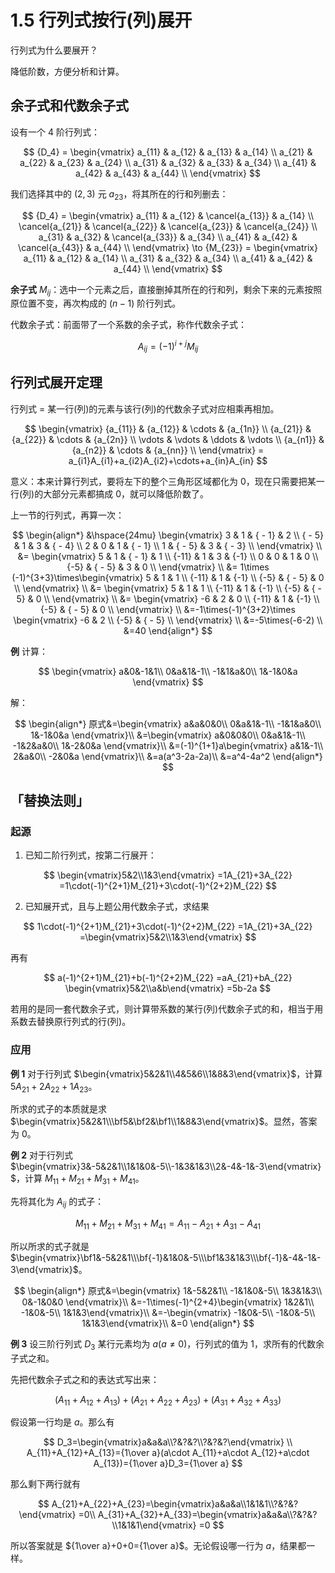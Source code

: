 # 1.5 行列式按行(列)展开

行列式为什么要展开？

降低阶数，方便分析和计算。

## 余子式和代数余子式

设有一个 4 阶行列式：

$$
{D_4} = \begin{vmatrix}
   a_{11} & a_{12} & a_{13} & a_{14}  \\ 
   a_{21} & a_{22} & a_{23} & a_{24}  \\ 
   a_{31} & a_{32} & a_{33} & a_{34}  \\ 
   a_{41} & a_{42} & a_{43} & a_{44}  \\ 
 \end{vmatrix}
$$

我们选择其中的 $(2,3)$ 元 $a_{23}$，将其所在的行和列删去：

$$
{D_4} = \begin{vmatrix}
   a_{11} & a_{12} & \cancel{a_{13}} & a_{14}  \\ 
   \cancel{a_{21}} & \cancel{a_{22}} & \cancel{a_{23}} & \cancel{a_{24}}  \\ 
   a_{31} & a_{32} & \cancel{a_{33}} & a_{34}  \\ 
   a_{41} & a_{42} & \cancel{a_{43}} & a_{44}  \\ 
 \end{vmatrix} \to {M_{23}} = \begin{vmatrix}
   a_{11} & a_{12} & a_{14}  \\ 
   a_{31} & a_{32} & a_{34}  \\ 
   a_{41} & a_{42} & a_{44}  \\ 
 \end{vmatrix}
$$

**余子式** $M_{ij}$：选中一个元素之后，直接删掉其所在的行和列，剩余下来的元素按照原位置不变，再次构成的 $(n-1)$ 阶行列式。

代数余子式：前面带了一个系数的余子式，称作代数余子式：

$$
A_{ij}=(-1)^{i+j}M_{ij}
$$

## 行列式展开定理

行列式 = 某一行(列)的元素与该行(列)的代数余子式对应相乘再相加。

$$
\begin{vmatrix}
   {a_{11}} & {a_{12}} &  \cdots  & {a_{1n}}  \\ 
   {a_{21}} & {a_{22}} &  \cdots  & {a_{2n}}  \\ 
    \vdots  &  \vdots  &  \ddots  &  \vdots   \\ 
   {a_{n1}} & {a_{n2}} &  \cdots  & {a_{nn}}  \\ 
\end{vmatrix}
 = a_{i1}A_{i1}+a_{i2}A_{i2}+\cdots+a_{in}A_{in}
$$

意义：本来计算行列式，要将左下的整个三角形区域都化为 $0$，现在只需要把某一行(列)的大部分元素都搞成 $0$，就可以降低阶数了。

上一节的行列式，再算一次：

$$
\begin{align*}
&\hspace{24mu} \begin{vmatrix}
   3 & 1 & { - 1} & 2  \\ 
   { - 5} & 1 & 3 & { - 4}  \\ 
   2 & 0 & 1 & { - 1}  \\ 
   1 & { - 5} & 3 & { - 3}  \\ 
 \end{vmatrix} \\
 &= \begin{vmatrix}
   5 & 1 & { - 1} & 1  \\ 
   {-11} & 1 & 3 & {-1}  \\ 
   0 & 0 & 1 & 0  \\ 
   {-5} & { - 5} & 3 & 0  \\ 
 \end{vmatrix} \\
 &= 1\times (-1)^{3+3}\times\begin{vmatrix}
   5 & 1 & 1  \\ 
   {-11} & 1 & {-1}  \\ 
   {-5} & { - 5} & 0  \\ 
 \end{vmatrix} \\
 &= \begin{vmatrix}
   5 & 1 & 1  \\ 
   {-11} & 1 & {-1}  \\ 
   {-5} & { - 5} & 0  \\ 
 \end{vmatrix} \\
 &= \begin{vmatrix}
   -6 & 2 & 0  \\ 
   {-11} & 1 & {-1}  \\ 
   {-5} & { - 5} & 0  \\ 
 \end{vmatrix} \\
 &=-1\times(-1)^{3+2}\times \begin{vmatrix}
   -6 & 2  \\ 
   {-5} & { - 5}  \\ 
 \end{vmatrix} \\
 &=-5\times(-6-2) \\
 &=40
\end{align*}
$$

**例** 计算：

$$
\begin{vmatrix}
a&0&-1&1\\
0&a&1&-1\\
-1&1&a&0\\
1&-1&0&a
\end{vmatrix}
$$

解：

$$
\begin{align*}
原式&=\begin{vmatrix}
  a&a&0&0\\
  0&a&1&-1\\
  -1&1&a&0\\
  1&-1&0&a
\end{vmatrix}\\
&=\begin{vmatrix}
  a&0&0&0\\
  0&a&1&-1\\
  -1&2&a&0\\
  1&-2&0&a
\end{vmatrix}\\
&=(-1)^{1+1}a\begin{vmatrix}
  a&1&-1\\
  2&a&0\\
  -2&0&a
\end{vmatrix}\\
&=a(a^3-2a-2a)\\
&=a^4-4a^2
\end{align*}
$$

## 「替换法则」

### 起源

1. 已知二阶行列式，按第二行展开：

$$
\begin{vmatrix}5&2\\1&3\end{vmatrix}
=1A_{21}+3A_{22}
=1\cdot(-1)^{2+1}M_{21}+3\cdot(-1)^{2+2}M_{22}
$$

2. 已知展开式，且与上题公用代数余子式，求结果

$$
1\cdot(-1)^{2+1}M_{21}+3\cdot(-1)^{2+2}M_{22}
=1A_{21}+3A_{22}
=\begin{vmatrix}5&2\\1&3\end{vmatrix}
$$

再有

$$
a(-1)^{2+1}M_{21}+b(-1)^{2+2}M_{22}
=aA_{21}+bA_{22}
\begin{vmatrix}5&2\\a&b\end{vmatrix}
=5b-2a
$$

若用的是同一套代数余子式，则计算带系数的某行(列)代数余子式的和，相当于用系数去替换原行列式的行(列)。

### 应用

**例 1** 对于行列式 $\begin{vmatrix}5&2&1\\4&5&6\\1&8&3\end{vmatrix}$，计算 $5A_{21}+2A_{22}+1A_{23}$。

所求的式子的本质就是求 $\begin{vmatrix}5&2&1\\\bf5&\bf2&\bf1\\1&8&3\end{vmatrix}$。显然，答案为 $0$。

**例 2** 对于行列式 $\begin{vmatrix}3&-5&2&1\\1&1&0&-5\\-1&3&1&3\\2&-4&-1&-3\end{vmatrix}$，计算 $M_{11}+M_{21}+M_{31}+M_{41}$。

先将其化为 $A_{ij}$ 的式子： 

$$
M_{11}+M_{21}+M_{31}+M_{41}=A_{11}-A_{21}+A_{31}-A_{41}
$$

所以所求的式子就是 $\begin{vmatrix}\bf1&-5&2&1\\\bf{-1}&1&0&-5\\\bf1&3&1&3\\\bf{-1}&-4&-1&-3\end{vmatrix}$。

$$
\begin{align*}
原式&=\begin{vmatrix}
  1&-5&2&1\\
  -1&1&0&-5\\
  1&3&1&3\\
  0&-1&0&0
\end{vmatrix}\\
&=-1\times(-1)^{2+4}\begin{vmatrix}
  1&2&1\\
  -1&0&-5\\
  1&1&3\end{vmatrix}\\
&=-\begin{vmatrix}
  -1&0&-5\\
  -1&0&-5\\
  1&1&3\end{vmatrix}\\
&=0
\end{align*}
$$

**例 3** 设三阶行列式 $D_3$ 某行元素均为 $a(a\ne0)$，行列式的值为 $1$，求所有的代数余子式之和。

先把代数余子式之和的表达式写出来：

$$
(A_{11}+A_{12}+A_{13})+(A_{21}+A_{22}+A_{23})+(A_{31}+A_{32}+A_{33})
$$

假设第一行均是 $a$。那么有

$$
D_3=\begin{vmatrix}a&a&a\\?&?&?\\?&?&?\end{vmatrix} \\
A_{11}+A_{12}+A_{13}={1\over a}(a\cdot A_{11}+a\cdot A_{12}+a\cdot A_{13})={1\over a}D_3={1\over a}
$$

那么剩下两行就有

$$
A_{21}+A_{22}+A_{23}=\begin{vmatrix}a&a&a\\1&1&1\\?&?&?\end{vmatrix} =0\\
A_{31}+A_{32}+A_{33}=\begin{vmatrix}a&a&a\\?&?&?\\1&1&1\end{vmatrix} =0
$$

所以答案就是 ${1\over a}+0+0={1\over a}$。无论假设哪一行为 $a$，结果都一样。

